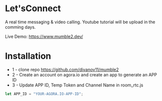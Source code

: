 # Let'sConnect

A real time messaging & video calling. Youtube tutorial will be upload in the comming days.

Live Demo: https://www.mumble2.dev/

# Installation

- 1 - clone repo https://github.com/divanov11/mumble2
- 2 - Create an account on agora.io and create an app to generate an APP ID
- 3 - Update APP ID, Temp Token and Channel Name in room_rtc.js

```javascript
let APP_ID = "YOUR-AGORA.IO-APP-ID";
```
